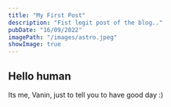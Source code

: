 ```yaml
---
title: "My First Post"
description: "Fist legit post of the blog.."
pubDate: "16/09/2022"
imagePath: "/images/astro.jpeg"
showImage: true
---
```


## Hello human

Its me, Vanin, just to tell you to have good day :)
